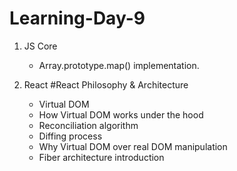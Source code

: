 # Learning-Day-9


  
1. JS Core
   - Array.prototype.map() implementation.
  
2. React
    #React Philosophy & Architecture
     - Virtual DOM
     - How Virtual DOM works under the hood
     - Reconciliation algorithm
     - Diffing process
     - Why Virtual DOM over real DOM manipulation
     - Fiber architecture introduction
